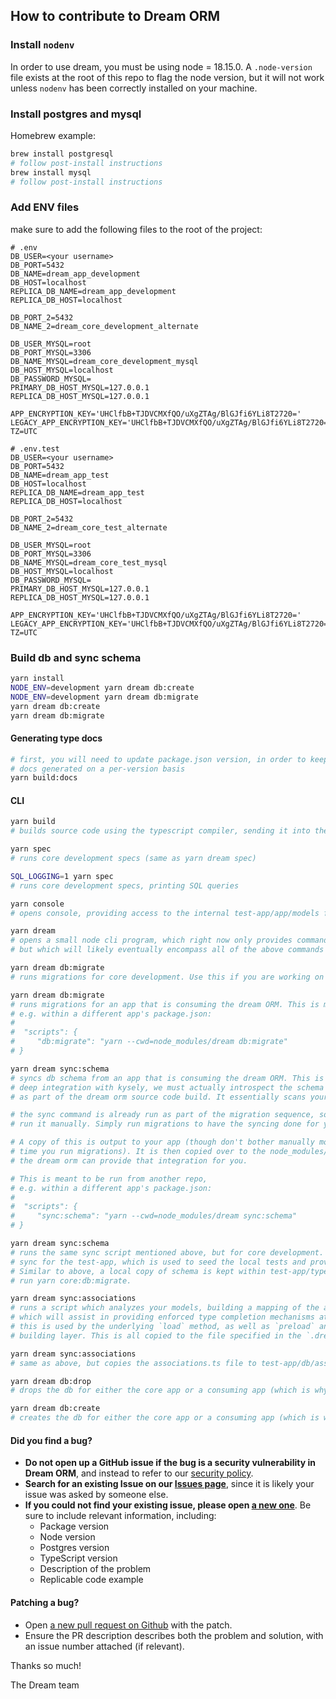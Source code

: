 ## How to contribute to Dream ORM

### Install `nodenv`

In order to use dream, you must be using node = 18.15.0. A `.node-version` file exists at the root of this repo to flag the node version, but it will not work unless `nodenv` has been correctly installed on your machine.

### Install postgres and mysql

Homebrew example:

```sh
brew install postgresql
# follow post-install instructions
brew install mysql
# follow post-install instructions
```

### Add ENV files

make sure to add the following files to the root of the project:

```
# .env
DB_USER=<your username>
DB_PORT=5432
DB_NAME=dream_app_development
DB_HOST=localhost
REPLICA_DB_NAME=dream_app_development
REPLICA_DB_HOST=localhost

DB_PORT_2=5432
DB_NAME_2=dream_core_development_alternate

DB_USER_MYSQL=root
DB_PORT_MYSQL=3306
DB_NAME_MYSQL=dream_core_development_mysql
DB_HOST_MYSQL=localhost
DB_PASSWORD_MYSQL=
PRIMARY_DB_HOST_MYSQL=127.0.0.1
REPLICA_DB_HOST_MYSQL=127.0.0.1

APP_ENCRYPTION_KEY='UHClfbB+TJDVCMXfQO/uXgZTAg/BlGJfi6YLi8T2720='
LEGACY_APP_ENCRYPTION_KEY='UHClfbB+TJDVCMXfQO/uXgZTAg/BlGJfi6YLi8T2720='
TZ=UTC
```

```
# .env.test
DB_USER=<your username>
DB_PORT=5432
DB_NAME=dream_app_test
DB_HOST=localhost
REPLICA_DB_NAME=dream_app_test
REPLICA_DB_HOST=localhost

DB_PORT_2=5432
DB_NAME_2=dream_core_test_alternate

DB_USER_MYSQL=root
DB_PORT_MYSQL=3306
DB_NAME_MYSQL=dream_core_test_mysql
DB_HOST_MYSQL=localhost
DB_PASSWORD_MYSQL=
PRIMARY_DB_HOST_MYSQL=127.0.0.1
REPLICA_DB_HOST_MYSQL=127.0.0.1

APP_ENCRYPTION_KEY='UHClfbB+TJDVCMXfQO/uXgZTAg/BlGJfi6YLi8T2720='
LEGACY_APP_ENCRYPTION_KEY='UHClfbB+TJDVCMXfQO/uXgZTAg/BlGJfi6YLi8T2720='
TZ=UTC
```

### Build db and sync schema

```bash
yarn install
NODE_ENV=development yarn dream db:create
NODE_ENV=development yarn dream db:migrate
yarn dream db:create
yarn dream db:migrate
```

#### Generating type docs

```bash
# first, you will need to update package.json version, in order to keep
# docs generated on a per-version basis
yarn build:docs
```

#### CLI

```bash
yarn build
# builds source code using the typescript compiler, sending it into the dist folder

yarn spec
# runs core development specs (same as yarn dream spec)

SQL_LOGGING=1 yarn spec
# runs core development specs, printing SQL queries

yarn console
# opens console, providing access to the internal test-app/app/models folder (same as yarn dream console)

yarn dream
# opens a small node cli program, which right now only provides commands for generating dreams and migrations,
# but which will likely eventually encompass all of the above commands

yarn dream db:migrate
# runs migrations for core development. Use this if you are working on the dream ORM source code.

yarn dream db:migrate
# runs migrations for an app that is consuming the dream ORM. This is meant to be run from another repo,
# e.g. within a different app's package.json:
#
#  "scripts": {
#     "db:migrate": "yarn --cwd=node_modules/dream db:migrate"
# }

yarn dream sync:schema
# syncs db schema from an app that is consuming the dream ORM. This is necessary, because in order to provide
# deep integration with kysely, we must actually introspect the schema of your app and provide it
# as part of the dream orm source code build. It essentially scans your database, examines all tables, outputs interfaces that kysely can consume, puts them into a file, and exports all the interfaces within that file.

# the sync command is already run as part of the migration sequence, so there should be no need to
# run it manually. Simply run migrations to have the syncing done for you.

# A copy of this is output to your app (though don't bother manually modifying it, since it is blown away each
# time you run migrations). It is then copied over to the node_modules/dream/src/sync folder, so that importing
# the dream orm can provide that integration for you.

# This is meant to be run from another repo,
# e.g. within a different app's package.json:
#
#  "scripts": {
#     "sync:schema": "yarn --cwd=node_modules/dream sync:schema"
# }

yarn dream sync:schema
# runs the same sync script mentioned above, but for core development. You would run this if you were trying to
# sync for the test-app, which is used to seed the local tests and provide models for use within the console.
# Similar to above, a local copy of schema is kept within test-app/types/dream.ts, which is updated each time you
# run yarn core:db:migrate.

yarn dream sync:associations
# runs a script which analyzes your models, building a mapping of the associations into typescript interfaces
# which will assist in providing enforced type completion mechanisms at the code composition level. This must be
# this is used by the underlying `load` method, as well as `preload` and `joins` methods within the query
# building layer. This is all copied to the file specified in the `.dream.yml#associations_path`. This is also automatically done whenever you run migrations, run specs, or open a console

yarn dream sync:associations
# same as above, but copies the associations.ts file to test-app/db/associations.ts

yarn dream db:drop
# drops the db for either the core app or a consuming app (which is why there is no "core:db:drop" variant)

yarn dream db:create
# creates the db for either the core app or a consuming app (which is why there is no "core:db:create" variant)
```

#### **Did you find a bug?**

- **Do not open up a GitHub issue if the bug is a security vulnerability
  in Dream ORM**, and instead to refer to our [security policy](https://github.com/rvohealth/dream/SECURITY.md).
- **Search for an existing Issue on our [Issues page](https://github.com/rvohealth/dream/issues)**, since it is likely your issue was asked by someone else.
- **If you could not find your existing issue, please open [a new one](https://github.com/rvohealth/dream/issues/new)**. Be sure to include relevant information, including:
  - Package version
  - Node version
  - Postgres version
  - TypeScript version
  - Description of the problem
  - Replicable code example

#### **Patching a bug?**

- Open [a new pull request on Github](https://github.com/rvohealth/dream/pulls) with the patch.
- Ensure the PR description describes both the problem and solution, with an issue number attached (if relevant).

Thanks so much!

The Dream team

